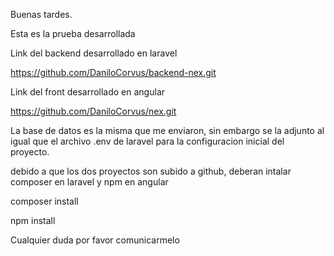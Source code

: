 Buenas tardes.


Esta es la prueba desarrollada

Link del backend desarrollado en laravel 

https://github.com/DaniloCorvus/backend-nex.git

Link del front desarrollado en angular

https://github.com/DaniloCorvus/nex.git


La base de datos es la misma que me enviaron, sin embargo se la adjunto al igual que el archivo .env de laravel para la configuracion inicial del proyecto.


debido a que los dos proyectos son subido a github, deberan intalar composer en laravel y npm en angular 


composer install

npm install


Cualquier duda por favor comunicarmelo
